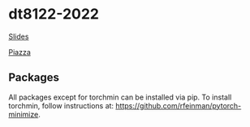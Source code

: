 # dt8122-2022

[Slides](https://docs.google.com/presentation/d/1c7qlqAoEOXhrBqFgK4QF0qxbTNNQKfQIkBRHvKjwKMM/edit?usp=sharing)

[Piazza](https://piazza.com/ntnu.no/summer2022/194_dt8122_1_2022_v_1)

## Packages

All packages except for torchmin can be installed via pip. To install torchmin, follow instructions at: https://github.com/rfeinman/pytorch-minimize.
